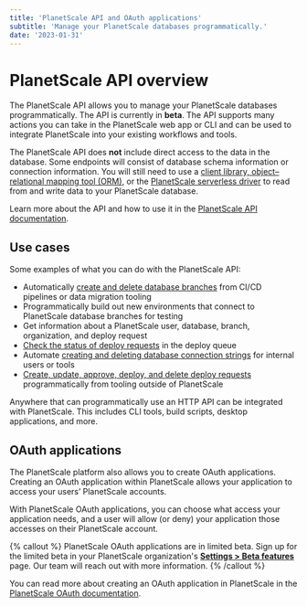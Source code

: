 ```yaml
---
title: 'PlanetScale API and OAuth applications'
subtitle: 'Manage your PlanetScale databases programmatically.'
date: '2023-01-31'
---
```


# PlanetScale API overview

The PlanetScale API allows you to manage your PlanetScale databases programmatically. The API is currently in **beta**. The API supports many actions you can take in the PlanetScale web app or CLI and can be used to integrate PlanetScale into your existing workflows and tools.

The PlanetScale API does **not** include direct access to the data in the database. Some endpoints will consist of database schema information or connection information. You will still need to use a [client library, object–relational mapping tool (ORM)](/docs/tutorials/connect-any-application), or the [PlanetScale serverless driver](/docs/tutorials/planetscale-serverless-driver) to read from and write data to your PlanetScale database.

Learn more about the API and how to use it in the [PlanetScale API documentation](https://api-docs.planetscale.com/).

## Use cases

Some examples of what you can do with the PlanetScale API:

- Automatically [create and delete database branches](https://api-docs.planetscale.com/reference/create-a-branch) from CI/CD pipelines or data migration tooling
- Programmatically build out new environments that connect to PlanetScale database branches for testing
- Get information about a PlanetScale user, database, branch, organization, and deploy request
- [Check the status of deploy requests](https://api-docs.planetscale.com/reference/get-a-deploy-request) in the deploy queue
- Automate [creating and deleting database connection strings](https://api-docs.planetscale.com/reference/create-a-password) for internal users or tools
- [Create, update, approve, deploy, and delete deploy requests](https://api-docs.planetscale.com/reference/create-a-deploy-request) programmatically from tooling outside of PlanetScale

Anywhere that can programmatically use an HTTP API can be integrated with PlanetScale. This includes CLI tools, build scripts, desktop applications, and more.

## OAuth applications

The PlanetScale platform also allows you to create OAuth applications. Creating an OAuth application within PlanetScale allows your application to access your users’ PlanetScale accounts.

With PlanetScale OAuth applications, you can choose what access your application needs, and a user will allow (or deny) your application those accesses on their PlanetScale account.

{% callout %}
PlanetScale OAuth applications are in limited beta. Sign up for the limited beta in your PlanetScale organization's [**Settings > Beta features**](https://app.planetscale.com/~/settings/beta-features) page. Our team will reach out with more information.
{% /callout %}

You can read more about creating an OAuth application in PlanetScale in the [PlanetScale OAuth documentation](https://api-docs.planetscale.com/reference/oauth).
